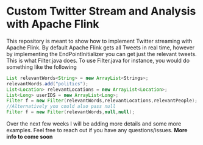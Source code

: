 # Custom Twitter Stream and Analysis with Apache Flink
This repository is meant to show how to implement Twitter streaming with Apache Flink. By default Apache Flink gets all Tweets in real time, however by implementing the EndPointInitializer you can get just the relevant tweets. This is what Filter.java does. To use Filter.java for instance, you would do something like the following
```Java 
List relevantWords<String> = new ArrayList<Strings>;
relevantWords.add("politics");
List<Location> relevantLocations = new ArrayList<Location>;
List<Long> userIDS = new ArrayList<Long>;
Filter f = new Filter(relevantWords,relevantLocations,relevantPeople);
//Alternatively you could also pass null
Filter f = new Filter(relevantWords,null,null);
```
Over the next few weeks I will be adding more details and some more examples. Feel free to reach out if you have any questions/issues.
**More info to come soon**

